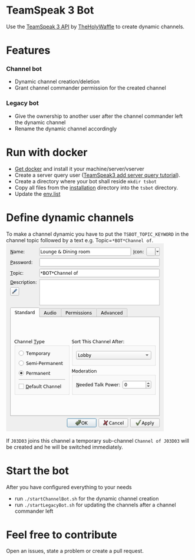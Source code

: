 # TeamSpeak 3 Bot
Use the [TeamSpeak 3 API](https://github.com/TheHolyWaffle/TeamSpeak-3-Java-API) by [TheHolyWaffle](https://github.com/TheHolyWaffle) to create dynamic channels.

# Features
### Channel bot
- Dynamic channel creation/deletion
- Grant channel commander permission for the created channel

### Legacy bot
- Give the ownership to another user after the channel commander left the dynamic channel
- Rename the dynamic channel accordingly

# Run with docker
- [Get docker](https://docs.docker.com/get-docker/) and install it your machine/server/vserver
- Create a server query user ([TeamSpeak3 add server query tutorial](https://www.teamspeak3.com/support/teamspeak-3-add-server-query-user.php#:~:text=At%20the%20top%20of%20the,the%20%22ServerQuery%20Login%22%20option.&text=Type%20in%20the%20server%20query,for%20you%20to%20login%20with.)).
- Create a directory where your bot shall reside `mkdir tsbot`
- Copy all files from the [installation](./installation) directory  into the `tsbot` directory.
- Update the [env.list](./installation/env.list)


# Define dynamic channels
To make a channel dynamic you have to put the `TSBOT_TOPIC_KEYWORD` in the channel topic followed by a text e.g. Topic=`*BOT*Channel of`.
![](.images/topic_example.png)

If `J03D03` joins this channel a temporary sub-channel `Channel of J03D03` will be created and he will be switched immediately.

# Start the bot
After you have configured everything to your needs
- run `./startChannelBot.sh` for the dynamic channel creation
- run `./startLegacyBot.sh` for updating the channels after a channel commander left

# Feel free to contribute
Open an issues, state a problem or create a pull request.
